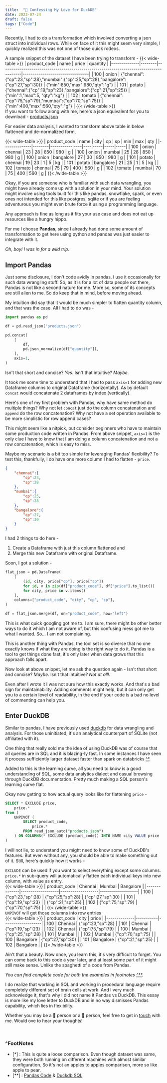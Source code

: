 ```yaml
---
title:  "🦆 Confessing My Love for DuckDB"
date: 2023-07-24
draft: false
tags: ["Code"]
---
```


Recently, I had to do a transformation which involved converting a json struct into individual rows. While on face of it this might seem very simple, I quickly realized this was not one of those quick rodeos. 

A sample snippet of the dataset I have been trying to transform -
{{< wide-table >}}
| product_code | name   | price                                                                                  | quantity                        |
|--------------|--------|----------------------------------------------------------------------------------------|---------------------------------|
| 100          | onion  | {"chennai":{"cp":23,"sp":28},"mumbai":{"cp":25,"sp":28},"bangalore":{"cp":27,"sp":30}} | {"min":850,"max":980,"qty":"g"} |
| 101          | potato | {"chennai":{"cp":19,"sp":23},"bangalore":{"cp":21,"sp":25}} | {"min":1,"max":5, "qty":"kg"}   |
| 102          | tomato | {"chennai":{"cp":75,"sp":79},"mumbai":{"cp":70,"sp":75}} | {"min":400,"max":560,"qty":"g"} |
{{< /wide-table >}}  
If you want to follow along with me, here's a json equivalent for you to download - <a href="/code/20230724-confessing-my-love-for-duckdb/products.json" target="blank">products.json</a>

For easier data analysis, I wanted to transform above table in below flattened and de-normalized form,

{{< wide-table >}}
| product_code | name   | city      | cp | sp | min | max | qty |
|--------------|--------|-----------|----|----|-----|-----|-----|
| 100          | onion  | chennai   | 23 | 28 | 850 | 980 | g   |
| 100          | onion  | mumbai    | 25 | 28 | 850 | 980 | g   |
| 100          | onion  | bangalore | 27 | 30 | 850 | 980 | g   |
| 101          | potato | chennai   | 19 | 23 | 1   | 5   | kg  |
| 101          | potato | bangalore | 21 | 25 | 1   | 5   | kg  |
| 102          | tomato | chennai   | 75 | 79 | 400 | 560 | g   |
| 102          | tomato | mumbai    | 70 | 75 | 400 | 560 | g   |
{{< /wide-table >}}

Okay, if you are someone who is familiar with such data wrangling, you might have already come up with a solution in your mind. Your solution might involve using tools built for this like pandas, snowflake, spark, or even ones not intended for this like postgres, sqlite or if you are feeling adventurous you might even brute force it using a programming language. 

Any approach is fine as long as it fits your use case and does not eat up resources like a hungry hippo. 

For me I choose **Pandas**, since I already had done some amount of transformation to get here using python and pandas was just easier to integrate with it. 

*Oh, boy! I was in for a wild trip.*


## Import Pandas

Just some disclosure, I don't code avidly in pandas. I use it occasionally for such data wrangling stuff. So, as it is for a lot of data people out there, Pandas is not like a second nature for me. More so, some of its concepts are still alien to me. So do keep that in mind, before moving ahead.

My intuition did say that it would be much simpler to flatten quantity column, and that was the case. All I had to do was -

```python
import pandas as pd

df = pd.read_json("products.json")

pd.concat(
    [
        df,
        pd.json_normalize(df["quantity"]),
    ],
    axis=1,
)
```

Isn't that short and concise? *Yes*. Isn't that intuitive? *Maybe*.

It took me some time to understand that I had to pass `axis=1` for adding new Dataframe columns to original Dataframe (horizontally). As by default `concat` would concatenate 2 dataframes by index (vertically).

Here's one of my first problem with Pandas, why have same method do multiple things? Why not let `concat` just do the column concatenation and `append` do the row concatenation? Why not have a set operation available to be more simplistic for row append cases? 

This might seem like a nitpick, but consider beginners who have to maintain some production code written in Pandas. From above snippet, `axis=1` is the only clue I have to know that I am doing a column concatenation and not a row concatenation, which is easy to miss.

Maybe my scenario is a bit too simple for leveraging Pandas' flexibility? To test this, thankfully, I do have one more column I had to flatten - `price`.

```json
{
    "chennai":{
        "cp":23,
        "sp":28
    },
    "mumbai":{
        "cp":25,
        "sp":28
    },
    "bangalore":{
        "cp":27,
        "sp":30
    }
}
```

I had 2 things to do here - 
1. Create a Dataframe with just this column flattened and 
2. Merge this new Dataframe with original Dataframe.

Soon, I got a solution - 

```python
flat_json = pd.DataFrame(
    [
        (id, city, price["cp"], price["sp"])
        for id, v in zip(df["product_code"], df["price"].to_list())
        for city, price in v.items()
    ],
    columns=["product_code", "city", "cp", "sp"],
)

df = flat_json.merge(df, on="product_code", how="left")
```

This is what quick googling got me to. I am sure, there might be other better ways to do it which I am not aware of, but this confusing mess got me to what I wanted. So... I am not complaining. 

This is another thing with Pandas, the tool set is so diverse that no one exactly knows if what they are doing is the right way to do it. Pandas is a tool to get things done fast, it's only later when data grows that this approach falls apart. 

Now look at above snippet, let me ask the question again - Isn't that short and concise? *Maybe*. Isn't that intuitive? *Not at all!*.

Even after I wrote it I was not sure how this exactly works. And that's a bad sign for maintainability. Adding comments might help, but it can only get you to a certain level of readability, in the end if your code is a bad no level of commenting can help you.

## Enter DuckDB

Similar to pandas, I have previously used [duckdb](https://duckdb.org/) for data wrangling and analysis. For those uninitiated, it's an analytical counterpart of SQLite (not affiliated with it). 

One thing that really sold me the idea of using DuckDB was of course that all queries are in SQL and it is blazing-ly fast. In some instances I have seen it process sufficiently larger dataset faster than spark on databricks [^*](#footnotes). 

Added to this is the learning curve, all you need to know is a good understanding of SQL, some data analytics dialect and casual browsing through DuckDB documentation. Pretty much making a SQL person's learning curve flat. 

Okay now getting to how actual query looks like for flattening `price` -

```sql
SELECT * EXCLUDE price,
    price.*
from (
    UNPIVOT (
        SELECT product_code,
            price.*
        FROM read_json_auto("products.json")
    ) ON COLUMNS(* EXCLUDE (product_code)) INTO NAME city VALUE price
)
```

I will not lie, to understand you might need to know some of DuckDB's features. But even without any, you should be able to make something out of it. Still, here's quickly how it works -

`EXCLUDE` can be used if you want to select everything except some columns.  
`price.*` in sub-query will automatically flatten each individual keys into new column, with value as entry.  
{{< wide-table >}}
| product_code | Chennai           | Mumbai            | Bangalore         |
|--------------|-------------------|-------------------|-------------------|
| 100          | {"cp":23,"sp":28} | {"cp":25,"sp":28} | {"cp":27,"sp":30} |
| 101          | {"cp":19,"sp":23} |                   | {"cp":21,"sp":25} |
| 102          | {"cp":75,"sp":79} | {"cp":70,"sp":75} |                   |
{{< /wide-table >}}  
`UNPIVOT` will get those columns into row entries  
{{< wide-table >}}
| product_code | city      | price             |
|--------------|-----------|-------------------|
| 100          | Chennai   | {"cp":23,"sp":28} |
| 101          | Chennai   | {"cp":19,"sp":23} |
| 102          | Chennai   | {"cp":75,"sp":79} |
| 100          | Mumbai    | {"cp":25,"sp":28} |
| 101          | Mumbai    |                   |
| 102          | Mumbai    | {"cp":70,"sp":75} |
| 100          | Bangalore | {"cp":27,"sp":30} |
| 101          | Bangalore | {"cp":21,"sp":25} |
| 102          | Bangalore |                   |
{{< /wide-table >}}


Ain't that a beauty. Now once, you learn this, it's very difficult to forget. You can come back to this code a year later, and at least some part of it might still make sense. Unlike the spaghetti of a code from Pandas. 

*You can find complete code for both the examples in footnotes [^**](#footnotes).*

I do realize that working in SQL and working in procedural language require completely different set of brain cells at work. And I very much acknowledge it, that's why I did not name it Pandas vs DuckDB. This essay is more like my love letter to DuckDB and in no way dismisses Pandas capability, which lies in flexibility.

Whether you may be a 🦆 person or a 🐼 person, feel free to get in [touch](/contact) with me. Would ove to hear your thoughts!

&nbsp;

### ^FootNotes
- [*] : This is quite a loose comparison. Even though dataset was same, they were both running on different machines with almost similar configuration. So it's not an apples to apples comparison, more so like apple to pear. 
- [**] : <a href="/code/20230724-confessing-my-love-for-duckdb/flatten.py" target="_blank">Pandas Code</a> & <a href="/code/20230724-confessing-my-love-for-duckdb/flatten.sql" target="_blank">Duckdb SQL</a>